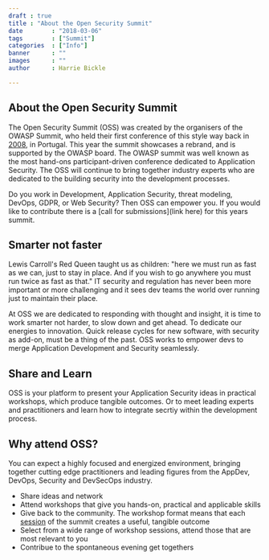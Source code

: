 ```yaml
---
draft : true
title : "About the Open Security Summit"
date        : "2018-03-06"
tags        : ["Summit"]
categories  : ["Info"]
banner      : ""
images      : ""
author      : Harrie Bickle

---
```


## About the Open Security Summit

The Open Security Summit (OSS) was created by the organisers of the OWASP Summit, who held their first conference of this style way back in [2008](https://www.owasp.org/index.php/OWASP_EU_Summit_2008), in Portugal. This year the summit showcases a rebrand, and is supported by the OWASP board. The OWASP summit was well known as the most hand-ons participant-driven conference dedicated to Application Security. The OSS will continue to bring together industry experts who are dedicated to the building security into the development processes. 

Do you work in Development, Application Security, threat modeling, DevOps, GDPR, or Web Security? Then OSS can empower you. If you would like to contribute there is a [call for submissions](link here) for this years summit.


## Smarter not faster
Lewis Carroll's Red Queen taught us as children: "here we must run as fast as we can, just to stay in place. And if you wish to go anywhere you must run twice as fast as that." IT security and regulation has never been more important or more challenging and it sees dev teams the world over running just to maintain their place. 

At OSS we are dedicated to responding with thought and insight, it is time to work smarter not harder, to slow down and get ahead. To dedicate our energies to innovation. Quick release cycles for new software, with security as add-on, must be a thing of the past. OSS works to empower devs to merge Application Development and Security seamlessly. 


## Share and Learn
OSS is your platform to present your Application Security ideas in practical workshops, which produce tangible outcomes. Or to meet leading experts and practitioners and learn how to integrate secrtiy within the development process.

## Why attend OSS?
You can expect a highly focused and energized environment, bringing together cutting edge practitioners and leading figures from the AppDev, DevOps, Security and DevSecOps industry.

- Share ideas and network
- Attend workshops that give you hands-on, practical and applicable skills
- Give back to the community. The workshop format means that each [session](https://open-security-summit.org/tracks/) of the summit creates a useful, tangible outcome
- Select from a wide range of workshop sessions, attend those that are most relevant to you
- Contribue to the spontaneous evening get togethers

<!--
## TWITTER FEED 
Would you like to be part of our 2018 conference as a [sponsor]?(link here)
© Copyright 
[Contact](mailto:      )--->
